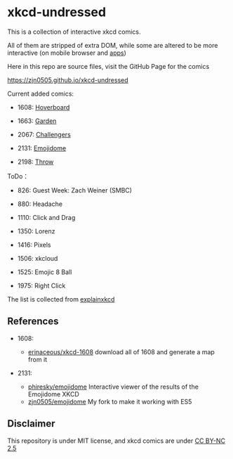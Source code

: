 # xkcd-undressed

This is a collection of interactive xkcd comics.

All of them are stripped of extra DOM, while some are altered to be more interactive (on mobile browser and [apps](https://github.com/zjn0505/xkcd-Android))

Here in this repo are source files, visit the GitHub Page for the comics

https://zjn0505.github.io/xkcd-undressed

Current added comics:

- 1608: [Hoverboard](https://zjn0505.github.io/xkcd-undressed/1608/)

- 1663: [Garden](https://zjn0505.github.io/xkcd-undressed/1663/)

- 2067: [Challengers](https://zjn0505.github.io/xkcd-undressed/2067/)

- 2131: [Emojidome](https://zjn0505.github.io/xkcd-undressed/2131/)

- 2198: [Throw](https://zjn0505.github.io/xkcd-undressed/2198/)

ToDo：

- 826: Guest Week: Zach Weiner (SMBC)

- 880: Headache

- 1110: Click and Drag

- 1350: Lorenz

- 1416: Pixels

- 1506: xkcloud

- 1525: Emojic 8 Ball

- 1975: Right Click

The list is collected from [explainxkcd](https://www.explainxkcd.com/wiki/index.php/Category:Interactive_comics)

## References

- 1608: 
  - [erinaceous/xkcd-1608](https://github.com/erinaceous/xkcd-1608) download all of 1608 and generate a map from it

- 2131: 
  - [phiresky/emojidome](https://github.com/phiresky/emojidome) Interactive viewer of the results of the Emojidome XKCD
  - [zjn0505/emojidome](https://github.com/zjn0505/emojidome) My fork to make it working with ES5

## Disclaimer

This repository is under MIT license, and xkcd comics are under [CC BY-NC 2.5](https://xkcd.com/license.html)
